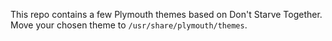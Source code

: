 This repo contains a few Plymouth themes based on Don't Starve Together.
Move your chosen theme to `/usr/share/plymouth/themes`.
